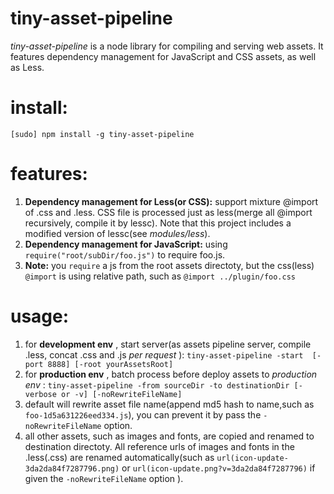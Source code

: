 tiny-asset-pipeline
=====
*tiny-asset-pipeline* is a node library for compiling and serving web assets. 
It features dependency management for JavaScript and CSS assets, as well as Less.

install:
=====
`[sudo] npm install -g tiny-asset-pipeline`

features:
======
1. **Dependency management for Less(or CSS):** support mixture @import of  .css and .less. CSS file is processed just as less(merge all @import recursively, compile it by lessc). Note that this project includes a modified version of lessc(see *modules/less*).
2. **Dependency management for JavaScript:** using `require("root/subDir/foo.js")` to require foo.js.
3. **Note:** you `require` a js from the root assets directoty, but the css(less) `@import` is using relative path, such as `@import ../plugin/foo.css` 

usage:
=====
1. for **development env** , start server(as assets pipeline server, compile .less, concat .css and .js *per request* ): `tiny-asset-pipeline -start  [-port 8888] [-root yourAssetsRoot]`
2. for **production env** , batch process before deploy assets to *production env* : `tiny-asset-pipeline -from sourceDir -to destinationDir [-verbose or -v] [-noRewriteFileName]`
3. default will rewrite asset file name(append md5 hash to name,such as `foo-1d5a631226eed334.js`), you can prevent it by  pass the `-noRewriteFileName` option.
4. all other assets, such as images and fonts, are copied and renamed to destination directoty. All reference urls of images and fonts in the .less(.css) are renamed automatically(such as `url(icon-update-3da2da84f7287796.png)` or `url(icon-update.png?v=3da2da84f7287796)` if given the `-noRewriteFileName` option ).
   

